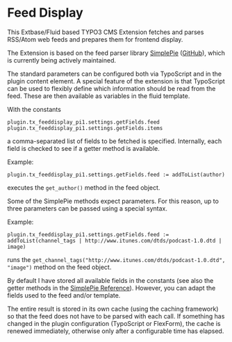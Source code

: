 # Feed Display
This Extbase/Fluid based TYPO3 CMS Extension fetches and parses RSS/Atom web feeds and prepares them for frontend display.

The Extension is based on the feed parser library [SimplePie](https://simplepie.org/) ([GitHub](https://github.com/simplepie/simplepie)), which is currently being actively maintained.

The standard parameters can be configured both via TypoScript and in the plugin content element.
A special feature of the extension is that TypoScript can be used to flexibly define which information should be read from the feed. These are then available as variables in the fluid template.

With the constants
```
plugin.tx_feeddisplay_pi1.settings.getFields.feed
plugin.tx_feeddisplay_pi1.settings.getFields.items
```
a comma-separated list of fields to be fetched is specified. Internally, each field is checked to see if a getter method is available.

Example:
```
plugin.tx_feeddisplay_pi1.settings.getFields.feed := addToList(author)
```
executes the `get_author()` method in the feed object.

Some of the SimplePie methods expect parameters. For this reason, up to three parameters can be passed using a special syntax.

Example:
```
plugin.tx_feeddisplay_pi1.settings.getFields.feed := addToList(channel_tags | http://www.itunes.com/dtds/podcast-1.0.dtd | image)
```
runs the `get_channel_tags("http://www.itunes.com/dtds/podcast-1.0.dtd", "image")` method on the feed object.

By default I have stored all available fields in the constants (see also the getter methods in the [SimplePie Reference](https://simplepie.org/wiki/reference/)).
However, you can adapt the fields used to the feed and/or template.

The entire result is stored in its own cache (using the caching framework) so that the feed does not have to be parsed with each call.
If something has changed in the plugin configuration (TypoScript or FlexForm), the cache is renewed immediately, otherwise only after a configurable time has elapsed.